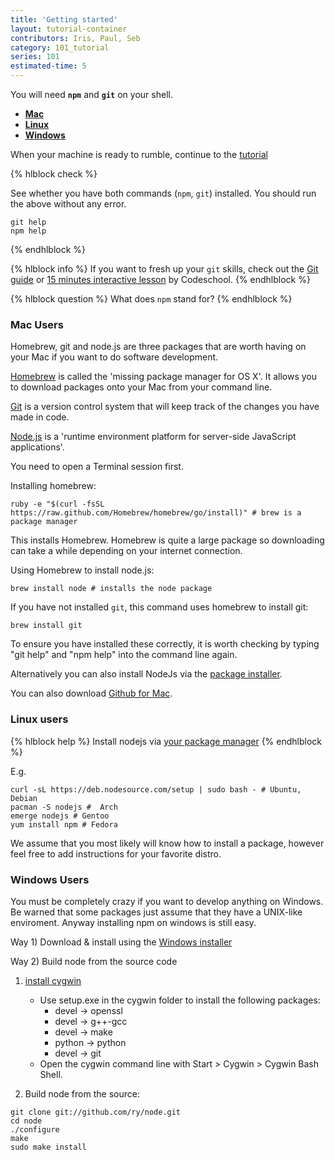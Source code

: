 ```yaml
---
title: 'Getting started'
layout: tutorial-container
contributors: Iris, Paul, Seb
category: 101_tutorial
series: 101
estimated-time: 5
---
```


You will need __`npm`__ and __`git`__ on your shell.

- [__Mac__](#mac)
- [__Linux__](#linux)
- [__Windows__](#windows)

When your machine is ready to rumble, continue to the [tutorial](howToCreate.html)

{% hlblock check %}

See whether you have both commands (`npm`, `git`) installed. You should run the above without 
any error.

~~~
git help
npm help
~~~

{% endhlblock %}

{% hlblock info %}
If you want to fresh up your `git` skills, check out the [Git guide](https://rogerdudler.github.io/git-guide/) or [15 minutes interactive lesson](https://try.github.io/levels/1/challenges/1) by Codeschool.
{% endhlblock %}

{% hlblock question %}
What does `npm` stand for?
{% endhlblock %}

<a name="mac"></a>

### Mac Users 

Homebrew, git and node.js are three packages that are worth having on your Mac if you want to do software development.
 
[Homebrew](http://brew.sh) is called the 'missing package manager for OS X'. It allows you to download packages onto your Mac from your command line.  

[Git](https://github.com) is a version control system that will keep track of the changes you have made in code.
 
[Node.js](http://nodejs.org) is a 'runtime environment platform for server-side JavaScript applications'.

You need to open a Terminal session first.

Installing homebrew:

~~~
ruby -e "$(curl -fsSL https://raw.github.com/Homebrew/homebrew/go/install)" # brew is a package manager
~~~

This installs Homebrew. Homebrew is quite a large package so downloading can take a while depending on your internet connection.

Using Homebrew to install node.js:

~~~
brew install node # installs the node package
~~~

If you have not installed `git`, this command uses homebrew to install git: 

~~~
brew install git
~~~

To ensure you have installed these correctly, it is worth checking by typing "git help" and "npm help" into the command line again. 

Alternatively you can also install NodeJs via the [package installer](http://nodejs.org/download/).

You can also download [Github for Mac](https://mac.github.com/).


<a name="linux"></a>

### Linux users

{% hlblock help %}
Install nodejs via [your package manager](https://github.com/joyent/node/wiki/installing-node.js-via-package-manager)
{% endhlblock %}

E.g. 

~~~
curl -sL https://deb.nodesource.com/setup | sudo bash - # Ubuntu, Debian
pacman -S nodejs #  Arch
emerge nodejs # Gentoo
yum install npm # Fedora
~~~

We assume that you most likely will know how to install a package, however feel free to add instructions for your favorite distro.
 
<a name="windows"></a>

### Windows Users 

You must be completely crazy if you want to develop anything on Windows.
Be warned that some packages just assume that they have a UNIX-like enviroment.
Anyway installing npm on windows is still easy.

Way 1) Download & install using the [Windows installer](http://nodejs.org/download/)

Way 2) Build node from the source code  

1. [install cygwin](http://www.mcclean-cooper.com/valentino/cygwin_install/)
    - Use setup.exe in the cygwin folder to install the following packages:
        * devel → openssl 
        * devel → g++-gcc 
        * devel → make 
        * python → python 
        * devel → git
     - Open the cygwin command line with Start > Cygwin > Cygwin Bash Shell.
  

2. Build node from the source:

~~~
git clone git://github.com/ry/node.git
cd node
./configure
make
sudo make install
~~~
